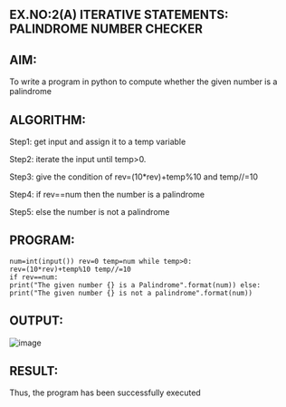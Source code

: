 
## EX.NO:2(A)	ITERATIVE STATEMENTS: PALINDROME NUMBER CHECKER


## AIM:
To write a program in python to compute whether the given number is a palindrome
## ALGORITHM:
Step1: get input and assign it to a temp variable 

Step2: iterate the input until temp>0.

Step3: give the condition of rev=(10*rev)+temp%10 and temp//=10

Step4: if rev==num then the number is a palindrome

Step5: else the number is not a palindrome

## PROGRAM:
```
num=int(input()) rev=0 temp=num while temp>0:
rev=(10*rev)+temp%10 temp//=10
if rev==num:
print("The given number {} is a Palindrome".format(num)) else:
print("The given number {} is not a palindrome".format(num))
```
## OUTPUT:

![image](https://github.com/user-attachments/assets/49e0ec16-12c3-44d2-a211-1e2be94fe3f0)






## RESULT:

Thus, the program has been successfully executed
